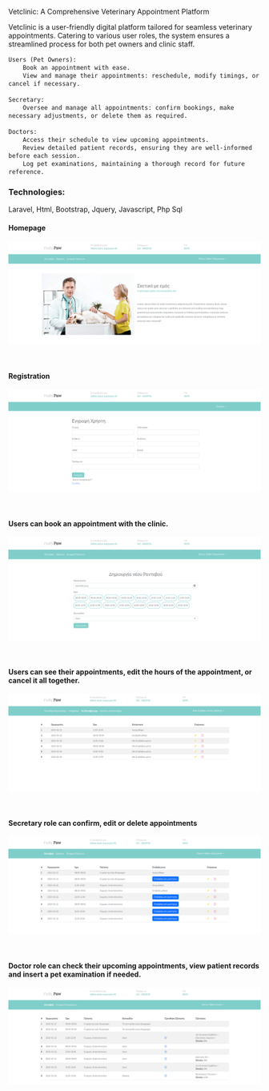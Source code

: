 Vetclinic: A Comprehensive Veterinary Appointment Platform

Vetclinic is a user-friendly digital platform tailored for seamless veterinary appointments. Catering to various user roles, the system ensures a streamlined process for both pet owners and clinic staff.

    Users (Pet Owners):
        Book an appointment with ease.
        View and manage their appointments: reschedule, modify timings, or cancel if necessary.

    Secretary:
        Oversee and manage all appointments: confirm bookings, make necessary adjustments, or delete them as required.

    Doctors:
        Access their schedule to view upcoming appointments.
        Review detailed patient records, ensuring they are well-informed before each session.
        Log pet examinations, maintaining a thorough record for future reference.

<h3>Technologies:</h3>
    <p>Laravel, Html, Bootstrap, Jquery, Javascript, Php Sql</p>

<h4>Homepage</h4>

![My Image](!screenshots/home.png)

<br/>

<h4>Registration</h4>

![My Image](!screenshots/register.png)

<br/>

<h4>Users can book an appointment with the clinic.</h4>

![My Image](!screenshots/create_appointment.png)

<br/>

<h4>Users can see their appointments, edit the hours of the appointment, or cancel it all together.</h4>

![My Image](!screenshots/user_appointments.png)

<br/>

<h4>Secretary role can confirm, edit or delete appointments</h4>

![My Image](!screenshots/secretary_appointments.png)

<br/>

<h4>Doctor role can check their upcoming appointments, view patient records and insert a pet examination if needed.</h4>

![My Image](!screenshots/doctor_appointments.png)
